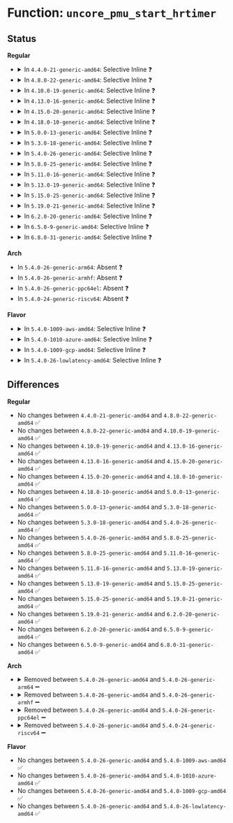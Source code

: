 # Function: <code>uncore_pmu_start_hrtimer</code>

## Status
<b>Regular</b>
<ul>
<li>
<details>
<summary>In <code>4.4.0-21-generic-amd64</code>: Selective Inline ❓</summary>

```c
void uncore_pmu_start_hrtimer(struct intel_uncore_box * box)
```

```json
{
  "name": "uncore_pmu_start_hrtimer",
  "collision_type": "Unique Global",
  "inline_type": "Selective",
  "funcs": [
    {
      "addr": 18446744071578937197,
      "name": "uncore_pmu_start_hrtimer",
      "external": true,
      "loc": "arch/x86/events/intel/uncore.c:288",
      "file": "arch/x86/events/intel/uncore.c",
      "inline": "not declared, inlined",
      "caller_inline": [
        "arch/x86/events/intel/uncore.c:uncore_pmu_event_start"
      ],
      "caller_func": [
        "arch/x86/events/intel/uncore_snb.c:snb_uncore_imc_event_start"
      ]
    }
  ],
  "symbols": [
    {
      "addr": 18446744071578939584,
      "name": "uncore_pmu_start_hrtimer",
      "section": ".text",
      "bind": "STB_GLOBAL",
      "size": 37
    }
  ]
}
```
</details>
</li>
<li>
<details>
<summary>In <code>4.8.0-22-generic-amd64</code>: Selective Inline ❓</summary>

```c
void uncore_pmu_start_hrtimer(struct intel_uncore_box * box)
```

```json
{
  "name": "uncore_pmu_start_hrtimer",
  "collision_type": "Unique Global",
  "inline_type": "Selective",
  "funcs": [
    {
      "addr": 18446744071578928884,
      "name": "uncore_pmu_start_hrtimer",
      "external": true,
      "loc": "arch/x86/events/intel/uncore.c:271",
      "file": "arch/x86/events/intel/uncore.c",
      "inline": "not declared, inlined",
      "caller_inline": [
        "arch/x86/events/intel/uncore.c:uncore_pmu_event_start"
      ],
      "caller_func": [
        "arch/x86/events/intel/uncore_snb.c:snb_uncore_imc_event_start"
      ]
    }
  ],
  "symbols": [
    {
      "addr": 18446744071578936128,
      "name": "uncore_pmu_start_hrtimer",
      "section": ".text",
      "bind": "STB_GLOBAL",
      "size": 37
    }
  ]
}
```
</details>
</li>
<li>
<details>
<summary>In <code>4.10.0-19-generic-amd64</code>: Selective Inline ❓</summary>

```c
void uncore_pmu_start_hrtimer(struct intel_uncore_box * box)
```

```json
{
  "name": "uncore_pmu_start_hrtimer",
  "collision_type": "Unique Global",
  "inline_type": "Selective",
  "funcs": [
    {
      "addr": 18446744071578929353,
      "name": "uncore_pmu_start_hrtimer",
      "external": true,
      "loc": "arch/x86/events/intel/uncore.c:277",
      "file": "arch/x86/events/intel/uncore.c",
      "inline": "not declared, inlined",
      "caller_inline": [
        "arch/x86/events/intel/uncore.c:uncore_pmu_event_start"
      ],
      "caller_func": [
        "arch/x86/events/intel/uncore_snb.c:snb_uncore_imc_event_start"
      ]
    }
  ],
  "symbols": [
    {
      "addr": 18446744071578936656,
      "name": "uncore_pmu_start_hrtimer",
      "section": ".text",
      "bind": "STB_GLOBAL",
      "size": 37
    }
  ]
}
```
</details>
</li>
<li>
<details>
<summary>In <code>4.13.0-16-generic-amd64</code>: Selective Inline ❓</summary>

```c
void uncore_pmu_start_hrtimer(struct intel_uncore_box * box)
```

```json
{
  "name": "uncore_pmu_start_hrtimer",
  "collision_type": "Unique Global",
  "inline_type": "Selective",
  "funcs": [
    {
      "addr": 18446744071578922729,
      "name": "uncore_pmu_start_hrtimer",
      "external": true,
      "loc": "arch/x86/events/intel/uncore.c:277",
      "file": "arch/x86/events/intel/uncore.c",
      "inline": "not declared, inlined",
      "caller_inline": [
        "arch/x86/events/intel/uncore.c:uncore_pmu_event_start"
      ],
      "caller_func": [
        "arch/x86/events/intel/uncore_snb.c:snb_uncore_imc_event_start"
      ]
    }
  ],
  "symbols": [
    {
      "addr": 18446744071578929536,
      "name": "uncore_pmu_start_hrtimer",
      "section": ".text",
      "bind": "STB_GLOBAL",
      "size": 37
    }
  ]
}
```
</details>
</li>
<li>
<details>
<summary>In <code>4.15.0-20-generic-amd64</code>: Selective Inline ❓</summary>

```c
void uncore_pmu_start_hrtimer(struct intel_uncore_box * box)
```

```json
{
  "name": "uncore_pmu_start_hrtimer",
  "collision_type": "Unique Global",
  "inline_type": "Selective",
  "funcs": [
    {
      "addr": 18446744071578924808,
      "name": "uncore_pmu_start_hrtimer",
      "external": true,
      "loc": "arch/x86/events/intel/uncore.c:277",
      "file": "arch/x86/events/intel/uncore.c",
      "inline": "not declared, inlined",
      "caller_inline": [
        "arch/x86/events/intel/uncore.c:uncore_pmu_event_start"
      ],
      "caller_func": [
        "arch/x86/events/intel/uncore_snb.c:snb_uncore_imc_event_start"
      ]
    }
  ],
  "symbols": [
    {
      "addr": 18446744071578931680,
      "name": "uncore_pmu_start_hrtimer",
      "section": ".text",
      "bind": "STB_GLOBAL",
      "size": 37
    }
  ]
}
```
</details>
</li>
<li>
<details>
<summary>In <code>4.18.0-10-generic-amd64</code>: Selective Inline ❓</summary>

```c
void uncore_pmu_start_hrtimer(struct intel_uncore_box * box)
```

```json
{
  "name": "uncore_pmu_start_hrtimer",
  "collision_type": "Unique Global",
  "inline_type": "Selective",
  "funcs": [
    {
      "addr": 18446744071578927214,
      "name": "uncore_pmu_start_hrtimer",
      "external": true,
      "loc": "arch/x86/events/intel/uncore.c:279",
      "file": "arch/x86/events/intel/uncore.c",
      "inline": "not declared, inlined",
      "caller_inline": [
        "arch/x86/events/intel/uncore.c:uncore_pmu_event_start"
      ],
      "caller_func": []
    }
  ],
  "symbols": [
    {
      "addr": 18446744071578934736,
      "name": "uncore_pmu_start_hrtimer",
      "section": ".text",
      "bind": "STB_GLOBAL",
      "size": 37
    }
  ]
}
```
</details>
</li>
<li>
<details>
<summary>In <code>5.0.0-13-generic-amd64</code>: Selective Inline ❓</summary>

```c
void uncore_pmu_start_hrtimer(struct intel_uncore_box * box)
```

```json
{
  "name": "uncore_pmu_start_hrtimer",
  "collision_type": "Unique Global",
  "inline_type": "Selective",
  "funcs": [
    {
      "addr": 18446744071578929006,
      "name": "uncore_pmu_start_hrtimer",
      "external": true,
      "loc": "arch/x86/events/intel/uncore.c:279",
      "file": "arch/x86/events/intel/uncore.c",
      "inline": "not declared, inlined",
      "caller_inline": [
        "arch/x86/events/intel/uncore.c:uncore_pmu_event_start"
      ],
      "caller_func": []
    }
  ],
  "symbols": [
    {
      "addr": 18446744071578936656,
      "name": "uncore_pmu_start_hrtimer",
      "section": ".text",
      "bind": "STB_GLOBAL",
      "size": 37
    }
  ]
}
```
</details>
</li>
<li>
<details>
<summary>In <code>5.3.0-18-generic-amd64</code>: Selective Inline ❓</summary>

```c
void uncore_pmu_start_hrtimer(struct intel_uncore_box * box)
```

```json
{
  "name": "uncore_pmu_start_hrtimer",
  "collision_type": "Unique Global",
  "inline_type": "Selective",
  "funcs": [
    {
      "addr": 18446744071578934254,
      "name": "uncore_pmu_start_hrtimer",
      "external": true,
      "loc": "arch/x86/events/intel/uncore.c:296",
      "file": "arch/x86/events/intel/uncore.c",
      "inline": "not declared, inlined",
      "caller_inline": [
        "arch/x86/events/intel/uncore.c:uncore_pmu_event_start"
      ],
      "caller_func": []
    }
  ],
  "symbols": [
    {
      "addr": 18446744071578942320,
      "name": "uncore_pmu_start_hrtimer",
      "section": ".text",
      "bind": "STB_GLOBAL",
      "size": 37
    }
  ]
}
```
</details>
</li>
<li>
<details>
<summary>In <code>5.4.0-26-generic-amd64</code>: Selective Inline ❓</summary>

```c
void uncore_pmu_start_hrtimer(struct intel_uncore_box * box)
```

```json
{
  "name": "uncore_pmu_start_hrtimer",
  "collision_type": "Unique Global",
  "inline_type": "Selective",
  "funcs": [
    {
      "addr": 18446744071578936805,
      "name": "uncore_pmu_start_hrtimer",
      "external": true,
      "loc": "arch/x86/events/intel/uncore.c:296",
      "file": "arch/x86/events/intel/uncore.c",
      "inline": "not declared, inlined",
      "caller_inline": [
        "arch/x86/events/intel/uncore.c:uncore_pmu_event_start"
      ],
      "caller_func": []
    }
  ],
  "symbols": [
    {
      "addr": 18446744071578944768,
      "name": "uncore_pmu_start_hrtimer",
      "section": ".text",
      "bind": "STB_GLOBAL",
      "size": 37
    }
  ]
}
```
</details>
</li>
<li>
<details>
<summary>In <code>5.8.0-25-generic-amd64</code>: Selective Inline ❓</summary>

```c
void uncore_pmu_start_hrtimer(struct intel_uncore_box * box)
```

```json
{
  "name": "uncore_pmu_start_hrtimer",
  "collision_type": "Unique Global",
  "inline_type": "Selective",
  "funcs": [
    {
      "addr": 18446744071578946357,
      "name": "uncore_pmu_start_hrtimer",
      "external": true,
      "loc": "arch/x86/events/intel/uncore.c:296",
      "file": "arch/x86/events/intel/uncore.c",
      "inline": "not declared, inlined",
      "caller_inline": [
        "arch/x86/events/intel/uncore.c:uncore_pmu_event_start"
      ],
      "caller_func": []
    }
  ],
  "symbols": [
    {
      "addr": 18446744071578951248,
      "name": "uncore_pmu_start_hrtimer",
      "section": ".text",
      "bind": "STB_GLOBAL",
      "size": 37
    }
  ]
}
```
</details>
</li>
<li>
<details>
<summary>In <code>5.11.0-16-generic-amd64</code>: Selective Inline ❓</summary>

```c
void uncore_pmu_start_hrtimer(struct intel_uncore_box * box)
```

```json
{
  "name": "uncore_pmu_start_hrtimer",
  "collision_type": "Unique Global",
  "inline_type": "Selective",
  "funcs": [
    {
      "addr": 18446744071578948277,
      "name": "uncore_pmu_start_hrtimer",
      "external": true,
      "loc": "arch/x86/events/intel/uncore.c:301",
      "file": "arch/x86/events/intel/uncore.c",
      "inline": "not declared, inlined",
      "caller_inline": [
        "arch/x86/events/intel/uncore.c:uncore_pmu_event_start"
      ],
      "caller_func": []
    }
  ],
  "symbols": [
    {
      "addr": 18446744071578952896,
      "name": "uncore_pmu_start_hrtimer",
      "section": ".text",
      "bind": "STB_GLOBAL",
      "size": 37
    }
  ]
}
```
</details>
</li>
<li>
<details>
<summary>In <code>5.13.0-19-generic-amd64</code>: Selective Inline ❓</summary>

```c
void uncore_pmu_start_hrtimer(struct intel_uncore_box * box)
```

```json
{
  "name": "uncore_pmu_start_hrtimer",
  "collision_type": "Unique Global",
  "inline_type": "Selective",
  "funcs": [
    {
      "addr": 18446744071578953173,
      "name": "uncore_pmu_start_hrtimer",
      "external": true,
      "loc": "arch/x86/events/intel/uncore.c:318",
      "file": "arch/x86/events/intel/uncore.c",
      "inline": "not declared, inlined",
      "caller_inline": [
        "arch/x86/events/intel/uncore.c:uncore_pmu_event_start"
      ],
      "caller_func": []
    }
  ],
  "symbols": [
    {
      "addr": 18446744071578957920,
      "name": "uncore_pmu_start_hrtimer",
      "section": ".text",
      "bind": "STB_GLOBAL",
      "size": 37
    }
  ]
}
```
</details>
</li>
<li>
<details>
<summary>In <code>5.15.0-25-generic-amd64</code>: Selective Inline ❓</summary>

```c
void uncore_pmu_start_hrtimer(struct intel_uncore_box * box)
```

```json
{
  "name": "uncore_pmu_start_hrtimer",
  "collision_type": "Unique Global",
  "inline_type": "Selective",
  "funcs": [
    {
      "addr": 18446744071578963783,
      "name": "uncore_pmu_start_hrtimer",
      "external": true,
      "loc": "arch/x86/events/intel/uncore.c:318",
      "file": "arch/x86/events/intel/uncore.c",
      "inline": "not declared, inlined",
      "caller_inline": [
        "arch/x86/events/intel/uncore.c:uncore_pmu_event_start"
      ],
      "caller_func": []
    }
  ],
  "symbols": [
    {
      "addr": 18446744071578969152,
      "name": "uncore_pmu_start_hrtimer",
      "section": ".text",
      "bind": "STB_GLOBAL",
      "size": 37
    }
  ]
}
```
</details>
</li>
<li>
<details>
<summary>In <code>5.19.0-21-generic-amd64</code>: Selective Inline ❓</summary>

```c
void uncore_pmu_start_hrtimer(struct intel_uncore_box * box)
```

```json
{
  "name": "uncore_pmu_start_hrtimer",
  "collision_type": "Unique Global",
  "inline_type": "Selective",
  "funcs": [
    {
      "addr": 18446744071578974082,
      "name": "uncore_pmu_start_hrtimer",
      "external": true,
      "loc": "arch/x86/events/intel/uncore.c:318",
      "file": "arch/x86/events/intel/uncore.c",
      "inline": "not declared, inlined",
      "caller_inline": [
        "arch/x86/events/intel/uncore.c:uncore_pmu_event_start"
      ],
      "caller_func": []
    }
  ],
  "symbols": [
    {
      "addr": 18446744071578980192,
      "name": "uncore_pmu_start_hrtimer",
      "section": ".text",
      "bind": "STB_GLOBAL",
      "size": 49
    }
  ]
}
```
</details>
</li>
<li>
<details>
<summary>In <code>6.2.0-20-generic-amd64</code>: Selective Inline ❓</summary>

```c
void uncore_pmu_start_hrtimer(struct intel_uncore_box * box)
```

```json
{
  "name": "uncore_pmu_start_hrtimer",
  "collision_type": "Unique Global",
  "inline_type": "Selective",
  "funcs": [
    {
      "addr": 18446744071578992562,
      "name": "uncore_pmu_start_hrtimer",
      "external": true,
      "loc": "arch/x86/events/intel/uncore.c:318",
      "file": "arch/x86/events/intel/uncore.c",
      "inline": "not declared, inlined",
      "caller_inline": [
        "arch/x86/events/intel/uncore.c:uncore_pmu_event_start"
      ],
      "caller_func": []
    }
  ],
  "symbols": [
    {
      "addr": 18446744071578999040,
      "name": "uncore_pmu_start_hrtimer",
      "section": ".text",
      "bind": "STB_GLOBAL",
      "size": 49
    }
  ]
}
```
</details>
</li>
<li>
<details>
<summary>In <code>6.5.0-9-generic-amd64</code>: Selective Inline ❓</summary>

```c
void uncore_pmu_start_hrtimer(struct intel_uncore_box * box)
```

```json
{
  "name": "uncore_pmu_start_hrtimer",
  "collision_type": "Unique Global",
  "inline_type": "Selective",
  "funcs": [
    {
      "addr": 18446744071578991826,
      "name": "uncore_pmu_start_hrtimer",
      "external": true,
      "loc": "arch/x86/events/intel/uncore.c:333",
      "file": "arch/x86/events/intel/uncore.c",
      "inline": "not declared, inlined",
      "caller_inline": [
        "arch/x86/events/intel/uncore.c:uncore_pmu_event_start"
      ],
      "caller_func": []
    }
  ],
  "symbols": [
    {
      "addr": 18446744071578998768,
      "name": "uncore_pmu_start_hrtimer",
      "section": ".text",
      "bind": "STB_GLOBAL",
      "size": 49
    }
  ]
}
```
</details>
</li>
<li>
<details>
<summary>In <code>6.8.0-31-generic-amd64</code>: Selective Inline ❓</summary>

```c
void uncore_pmu_start_hrtimer(struct intel_uncore_box * box)
```

```json
{
  "name": "uncore_pmu_start_hrtimer",
  "collision_type": "Unique Global",
  "inline_type": "Selective",
  "funcs": [
    {
      "addr": 18446744071579016706,
      "name": "uncore_pmu_start_hrtimer",
      "external": true,
      "loc": "arch/x86/events/intel/uncore.c:333",
      "file": "arch/x86/events/intel/uncore.c",
      "inline": "not declared, inlined",
      "caller_inline": [
        "arch/x86/events/intel/uncore.c:uncore_pmu_event_start"
      ],
      "caller_func": []
    }
  ],
  "symbols": [
    {
      "addr": 18446744071579023696,
      "name": "uncore_pmu_start_hrtimer",
      "section": ".text",
      "bind": "STB_GLOBAL",
      "size": 49
    }
  ]
}
```
</details>
</li>
</ul>
<b>Arch</b>
<ul>
<li>
In <code>5.4.0-26-generic-arm64</code>: Absent ❓
</li>
<li>
In <code>5.4.0-26-generic-armhf</code>: Absent ❓
</li>
<li>
In <code>5.4.0-26-generic-ppc64el</code>: Absent ❓
</li>
<li>
In <code>5.4.0-24-generic-riscv64</code>: Absent ❓
</li>
</ul>
<b>Flavor</b>
<ul>
<li>
<details>
<summary>In <code>5.4.0-1009-aws-amd64</code>: Selective Inline ❓</summary>

```c
void uncore_pmu_start_hrtimer(struct intel_uncore_box * box)
```

```json
{
  "name": "uncore_pmu_start_hrtimer",
  "collision_type": "Unique Global",
  "inline_type": "Selective",
  "funcs": [
    {
      "addr": 18446744071578936805,
      "name": "uncore_pmu_start_hrtimer",
      "external": true,
      "loc": "arch/x86/events/intel/uncore.c:296",
      "file": "arch/x86/events/intel/uncore.c",
      "inline": "not declared, inlined",
      "caller_inline": [
        "arch/x86/events/intel/uncore.c:uncore_pmu_event_start"
      ],
      "caller_func": []
    }
  ],
  "symbols": [
    {
      "addr": 18446744071578944768,
      "name": "uncore_pmu_start_hrtimer",
      "section": ".text",
      "bind": "STB_GLOBAL",
      "size": 37
    }
  ]
}
```
</details>
</li>
<li>
<details>
<summary>In <code>5.4.0-1010-azure-amd64</code>: Selective Inline ❓</summary>

```c
void uncore_pmu_start_hrtimer(struct intel_uncore_box * box)
```

```json
{
  "name": "uncore_pmu_start_hrtimer",
  "collision_type": "Unique Global",
  "inline_type": "Selective",
  "funcs": [
    {
      "addr": 18446744071578933781,
      "name": "uncore_pmu_start_hrtimer",
      "external": true,
      "loc": "arch/x86/events/intel/uncore.c:296",
      "file": "arch/x86/events/intel/uncore.c",
      "inline": "not declared, inlined",
      "caller_inline": [
        "arch/x86/events/intel/uncore.c:uncore_pmu_event_start"
      ],
      "caller_func": []
    }
  ],
  "symbols": [
    {
      "addr": 18446744071578941744,
      "name": "uncore_pmu_start_hrtimer",
      "section": ".text",
      "bind": "STB_GLOBAL",
      "size": 37
    }
  ]
}
```
</details>
</li>
<li>
<details>
<summary>In <code>5.4.0-1009-gcp-amd64</code>: Selective Inline ❓</summary>

```c
void uncore_pmu_start_hrtimer(struct intel_uncore_box * box)
```

```json
{
  "name": "uncore_pmu_start_hrtimer",
  "collision_type": "Unique Global",
  "inline_type": "Selective",
  "funcs": [
    {
      "addr": 18446744071578936741,
      "name": "uncore_pmu_start_hrtimer",
      "external": true,
      "loc": "arch/x86/events/intel/uncore.c:296",
      "file": "arch/x86/events/intel/uncore.c",
      "inline": "not declared, inlined",
      "caller_inline": [
        "arch/x86/events/intel/uncore.c:uncore_pmu_event_start"
      ],
      "caller_func": []
    }
  ],
  "symbols": [
    {
      "addr": 18446744071578944704,
      "name": "uncore_pmu_start_hrtimer",
      "section": ".text",
      "bind": "STB_GLOBAL",
      "size": 37
    }
  ]
}
```
</details>
</li>
<li>
<details>
<summary>In <code>5.4.0-26-lowlatency-amd64</code>: Selective Inline ❓</summary>

```c
void uncore_pmu_start_hrtimer(struct intel_uncore_box * box)
```

```json
{
  "name": "uncore_pmu_start_hrtimer",
  "collision_type": "Unique Global",
  "inline_type": "Selective",
  "funcs": [
    {
      "addr": 18446744071578937317,
      "name": "uncore_pmu_start_hrtimer",
      "external": true,
      "loc": "arch/x86/events/intel/uncore.c:296",
      "file": "arch/x86/events/intel/uncore.c",
      "inline": "not declared, inlined",
      "caller_inline": [
        "arch/x86/events/intel/uncore.c:uncore_pmu_event_start"
      ],
      "caller_func": []
    }
  ],
  "symbols": [
    {
      "addr": 18446744071578945280,
      "name": "uncore_pmu_start_hrtimer",
      "section": ".text",
      "bind": "STB_GLOBAL",
      "size": 37
    }
  ]
}
```
</details>
</li>
</ul>

## Differences
<b>Regular</b>
<ul>
<li>
No changes between <code>4.4.0-21-generic-amd64</code> and <code>4.8.0-22-generic-amd64</code> ✅
</li>
<li>
No changes between <code>4.8.0-22-generic-amd64</code> and <code>4.10.0-19-generic-amd64</code> ✅
</li>
<li>
No changes between <code>4.10.0-19-generic-amd64</code> and <code>4.13.0-16-generic-amd64</code> ✅
</li>
<li>
No changes between <code>4.13.0-16-generic-amd64</code> and <code>4.15.0-20-generic-amd64</code> ✅
</li>
<li>
No changes between <code>4.15.0-20-generic-amd64</code> and <code>4.18.0-10-generic-amd64</code> ✅
</li>
<li>
No changes between <code>4.18.0-10-generic-amd64</code> and <code>5.0.0-13-generic-amd64</code> ✅
</li>
<li>
No changes between <code>5.0.0-13-generic-amd64</code> and <code>5.3.0-18-generic-amd64</code> ✅
</li>
<li>
No changes between <code>5.3.0-18-generic-amd64</code> and <code>5.4.0-26-generic-amd64</code> ✅
</li>
<li>
No changes between <code>5.4.0-26-generic-amd64</code> and <code>5.8.0-25-generic-amd64</code> ✅
</li>
<li>
No changes between <code>5.8.0-25-generic-amd64</code> and <code>5.11.0-16-generic-amd64</code> ✅
</li>
<li>
No changes between <code>5.11.0-16-generic-amd64</code> and <code>5.13.0-19-generic-amd64</code> ✅
</li>
<li>
No changes between <code>5.13.0-19-generic-amd64</code> and <code>5.15.0-25-generic-amd64</code> ✅
</li>
<li>
No changes between <code>5.15.0-25-generic-amd64</code> and <code>5.19.0-21-generic-amd64</code> ✅
</li>
<li>
No changes between <code>5.19.0-21-generic-amd64</code> and <code>6.2.0-20-generic-amd64</code> ✅
</li>
<li>
No changes between <code>6.2.0-20-generic-amd64</code> and <code>6.5.0-9-generic-amd64</code> ✅
</li>
<li>
No changes between <code>6.5.0-9-generic-amd64</code> and <code>6.8.0-31-generic-amd64</code> ✅
</li>
</ul>
<b>Arch</b>
<ul>
<li>
<details>
<summary>Removed between <code>5.4.0-26-generic-amd64</code> and <code>5.4.0-26-generic-arm64</code> ➖</summary>

```c
void uncore_pmu_start_hrtimer(struct intel_uncore_box * box)
```
</details>
</li>
<li>
<details>
<summary>Removed between <code>5.4.0-26-generic-amd64</code> and <code>5.4.0-26-generic-armhf</code> ➖</summary>

```c
void uncore_pmu_start_hrtimer(struct intel_uncore_box * box)
```
</details>
</li>
<li>
<details>
<summary>Removed between <code>5.4.0-26-generic-amd64</code> and <code>5.4.0-26-generic-ppc64el</code> ➖</summary>

```c
void uncore_pmu_start_hrtimer(struct intel_uncore_box * box)
```
</details>
</li>
<li>
<details>
<summary>Removed between <code>5.4.0-26-generic-amd64</code> and <code>5.4.0-24-generic-riscv64</code> ➖</summary>

```c
void uncore_pmu_start_hrtimer(struct intel_uncore_box * box)
```
</details>
</li>
</ul>
<b>Flavor</b>
<ul>
<li>
No changes between <code>5.4.0-26-generic-amd64</code> and <code>5.4.0-1009-aws-amd64</code> ✅
</li>
<li>
No changes between <code>5.4.0-26-generic-amd64</code> and <code>5.4.0-1010-azure-amd64</code> ✅
</li>
<li>
No changes between <code>5.4.0-26-generic-amd64</code> and <code>5.4.0-1009-gcp-amd64</code> ✅
</li>
<li>
No changes between <code>5.4.0-26-generic-amd64</code> and <code>5.4.0-26-lowlatency-amd64</code> ✅
</li>
</ul>
